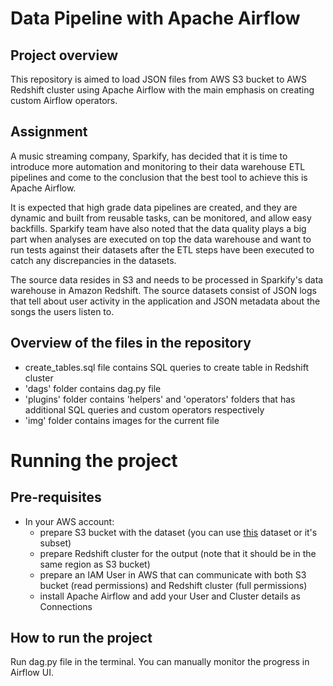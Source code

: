 # Data Pipeline with Apache Airflow


## Project overview

This repository is aimed to load JSON files from AWS S3 bucket to AWS Redshift cluster using Apache Airflow with the main emphasis on creating custom Airflow operators.

## Assignment

A music streaming company, Sparkify, has decided that it is time to introduce more automation and monitoring to their data warehouse ETL pipelines and come to the conclusion that the best tool to achieve this is Apache Airflow.

It is expected that high grade data pipelines are created, and they are dynamic and built from reusable tasks, can be monitored, and allow easy backfills. Sparkify team have also noted that the data quality plays a big part when analyses are executed on top the data warehouse and want to run tests against their datasets after the ETL steps have been executed to catch any discrepancies in the datasets.

The source data resides in S3 and needs to be processed in Sparkify's data warehouse in Amazon Redshift. The source datasets consist of JSON logs that tell about user activity in the application and JSON metadata about the songs the users listen to.


## Overview of the files in the repository

- create_tables.sql file contains SQL queries to create table in Redshift cluster
- 'dags' folder contains dag.py file
- 'plugins' folder contains 'helpers' and 'operators' folders that has additional SQL queries and custom operators respectively
- 'img' folder contains images for the current file



# Running the project

## Pre-requisites

- In your AWS account:
    - prepare S3 bucket with the dataset (you can use [this](http://millionsongdataset.com/) dataset or it's subset)
    - prepare Redshift cluster for the output (note that it should be in the same region as S3 bucket)
    - prepare an IAM User in AWS that can communicate with both S3 bucket (read permissions) and Redshift cluster (full permissions)
    - install Apache Airflow and add your User and Cluster details as Connections

## How to run the project

Run dag.py file in the terminal. You can manually monitor the progress in Airflow UI.